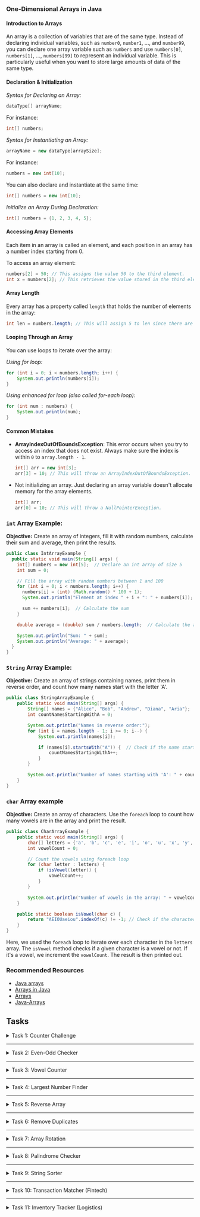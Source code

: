 ### **One-Dimensional Arrays in Java**

#### Introduction to Arrays
An array is a collection of variables that are of the same type. Instead of declaring individual variables, such as `number0`, `number1`, ..., and `number99`, you can declare one array variable such as `numbers` and use `numbers[0]`, `numbers[1]`, ..., `numbers[99]` to represent an individual variable. This is particularly useful when you want to store large amounts of data of the same type.

#### Declaration & Initialization
*Syntax for Declaring an Array:*
```java
dataType[] arrayName;
```
For instance:
```java
int[] numbers;
```

*Syntax for Instantiating an Array:*
```java
arrayName = new dataType[arraySize];
```
For instance:
```java
numbers = new int[10];
```

You can also declare and instantiate at the same time:
```java
int[] numbers = new int[10];
```

*Initialize an Array During Declaration:*
```java
int[] numbers = {1, 2, 3, 4, 5};
```

#### Accessing Array Elements
Each item in an array is called an element, and each position in an array has a number index starting from 0.

To access an array element:
```java
numbers[2] = 50; // This assigns the value 50 to the third element.
int x = numbers[2]; // This retrieves the value stored in the third element.
```

#### Array Length
Every array has a property called `length` that holds the number of elements in the array:
```java
int len = numbers.length; // This will assign 5 to len since there are 5 elements in the numbers array.
```

#### Looping Through an Array
You can use loops to iterate over the array:

*Using for loop:*
```java
for (int i = 0; i < numbers.length; i++) {
    System.out.println(numbers[i]);
}
```

*Using enhanced for loop (also called for-each loop):*
```java
for (int num : numbers) {
    System.out.println(num);
}
```

#### Common Mistakes
- **ArrayIndexOutOfBoundsException**: This error occurs when you try to access an index that does not exist. Always make sure the index is within `0` to `array.length - 1`.

  ```java
  int[] arr = new int[3];
  arr[3] = 10; // This will throw an ArrayIndexOutOfBoundsException.
  ```

- Not initializing an array. Just declaring an array variable doesn't allocate memory for the array elements.

  ```java
  int[] arr;
  arr[0] = 10; // This will throw a NullPointerException.
  ```
  
### `int` Array Example:

**Objective:** Create an array of integers, fill it with random numbers, calculate their sum and average, then print the results.
```java
public class IntArrayExample {
  public static void main(String[] args) {
    int[] numbers = new int[5];  // Declare an int array of size 5
    int sum = 0;

    // Fill the array with random numbers between 1 and 100
    for (int i = 0; i < numbers.length; i++) {
      numbers[i] = (int) (Math.random() * 100 + 1);
      System.out.println("Element at index " + i + ": " + numbers[i]);

      sum += numbers[i];  // Calculate the sum
    }

    double average = (double) sum / numbers.length;  // Calculate the average

    System.out.println("Sum: " + sum);
    System.out.println("Average: " + average);
  }
}
```

### `String` Array Example:

**Objective:** Create an array of strings containing names, print them in reverse order, and count how many names start with the letter 'A'.

```java
public class StringArrayExample {
    public static void main(String[] args) {
        String[] names = {"Alice", "Bob", "Andrew", "Diana", "Aria"};  // Declare and initialize a String array
        int countNamesStartingWithA = 0;

        System.out.println("Names in reverse order:");
        for (int i = names.length - 1; i >= 0; i--) {
            System.out.println(names[i]);

            if (names[i].startsWith("A")) {  // Check if the name starts with 'A'
                countNamesStartingWithA++;
            }
        }

        System.out.println("Number of names starting with 'A': " + countNamesStartingWithA);
    }
}
```

### `char` Array example
**Objective:** Create an array of characters. Use the `foreach` loop to count how many vowels are in the array and print the result.

```java
public class CharArrayExample {
    public static void main(String[] args) {
        char[] letters = {'a', 'b', 'c', 'e', 'i', 'o', 'u', 'x', 'y', 'z'}; // Declare and initialize a char array
        int vowelCount = 0;

        // Count the vowels using foreach loop
        for (char letter : letters) {
            if (isVowel(letter)) {
                vowelCount++;
            }
        }

        System.out.println("Number of vowels in the array: " + vowelCount);
    }

    public static boolean isVowel(char c) {
        return "AEIOUaeiou".indexOf(c) != -1; // Check if the character is a vowel
    }
}
```

Here, we used the `foreach` loop to iterate over each character in the `letters` array. The `isVowel` 
method checks if a given character is a vowel or not. If it's a vowel, we increment the `vowelCount`. 
The result is then printed out.


### Recommended Resources
- [Java arrays](https://www.w3schools.com/java/java_arrays.asp)
- [Arrays in Java](https://www.geeksforgeeks.org/arrays-in-java)
- [Arrays](https://www.programiz.com/java-programming/arrays)
- [Java-Arrays](https://www.tutorialspoint.com/java/java_arrays.htm)


## Tasks

<details>
  <summary>Task 1: Counter Challenge</summary>
<pre style="background-color: #333; color: lime; padding: 10px; border-radius: 5px;">

# **Counter Challenge**
## **Description:**
Given an array of integers, determine how many positive numbers are in the array.

### _Inputs & Outputs:_
#### _Sample Input 1:_
Enter a number: 5  
Enter a number: 9  
Enter a number: 2  
Enter a number: 6  
Enter a number: -1

#### _Sample Output 1:_
You entered 4 positive numbers.

#### _Sample Input 2:_
Enter a number: 8  
Enter a number: -5

#### _Sample Output 2:_
You entered 1 positive number.

</pre>
</details>

---

<details>
  <summary>Task 2: Even-Odd Checker</summary>
<pre style="background-color: #333; color: lime; padding: 10px; border-radius: 5px;">

# **Even-Odd Checker**
## **Description:**
Given an array of integers, determine the number of even and odd integers in the array.

### _Inputs & Outputs:_
#### _Sample Input 1:_
Enter a number: 4  
Enter a number: 7  
Enter a number: 2  
Enter a number: 8

#### _Sample Output 1:_
You entered 3 even numbers and 1 odd number.

#### _Sample Input 2:_
Enter a number: 3  
Enter a number: 5

#### _Sample Output 2:_
You entered 0 even numbers and 2 odd numbers.

</pre>
</details>

---

<details>
  <summary>Task 3: Vowel Counter</summary>
<pre style="background-color: #333; color: lime; padding: 10px; border-radius: 5px;">

# **Vowel Counter**
## **Description:**
Given a character array, determine how many vowels are in the array.

### _Inputs & Outputs:_
#### _Sample Input 1:_
Enter a character: a  
Enter a character: e  
Enter a character: b  
Enter a character: z

#### _Sample Output 1:_
You entered 2 vowels.

#### _Sample Input 2:_
Enter a character: c  
Enter a character: n

#### _Sample Output 2:_
You entered 0 vowels.

</pre>
</details>

---

<details>
  <summary>Task 4: Largest Number Finder</summary>
<pre style="background-color: #333; color: lime; padding: 10px; border-radius: 5px;">

# **Largest Number Finder**
## **Description:**
Given an array of integers, find and display the largest number from the array.

### _Inputs & Outputs:_
#### _Sample Input 1:_
Enter a number: 5  
Enter a number: 9  
Enter a number: 2

#### _Sample Output 1:_
The largest number you entered is 9.

#### _Sample Input 2:_
Enter a number: 8  
Enter a number: -5  
Enter a number: 7

#### _Sample Output 2:_
The largest number you entered is 8.

</pre>
</details>

---

<details>
  <summary>Task 5: Reverse Array</summary>
<pre style="background-color: #333; color: lime; padding: 10px; border-radius: 5px;">

# **Reverse Array**
## **Description:**
Given an array of integers, reverse the elements in the array and display the reversed array.

### _Inputs & Outputs:_
#### _Sample Input 1:_
Enter a number: 5  
Enter a number: 9  
Enter a number: 2

#### _Sample Output 1:_
Reversed array: 2 9 5

#### _Sample Input 2:_
Enter a number: 8  
Enter a number: -5  
Enter a number: 7

#### _Sample Output 2:_
Reversed array: 7 -5 8

</pre>
</details>

---

<details>
  <summary>Task 6: Remove Duplicates</summary>
<pre style="background-color: #333; color: lime; padding: 10px; border-radius: 5px;">

# **Remove Duplicates**
## **Description:**
Given an array of integers, create and display a new array that has all the duplicate elements removed.

### _Inputs & Outputs:_
#### _Sample Input 1:_
Enter a number: 4  
Enter a number: 7  
Enter a number: 4  
Enter a number: 8

#### _Sample Output 1:_
Array after removing duplicates: 4 7 8

#### _Sample Input 2:_
Enter a number: 3  
Enter a number: 3

#### _Sample Output 2:_
Array after removing duplicates: 3

</pre>
</details>

---

<details>
  <summary>Task 7: Array Rotation</summary>
<pre style="background-color: #333; color: lime; padding: 10px; border-radius: 5px;">

# **Array Rotation**
## **Description:**
Given an array of integers and a positive integer `k`, rotate the array to the right by `k` steps.

### _Inputs & Outputs:_
#### _Sample Input 1:_
Enter a number: 1  
Enter a number: 2  
Enter a number: 3  
Enter a number: 4  
Enter a number: 5  
Enter the rotation count: 2

#### _Sample Output 1:_
Rotated array: 4 5 1 2 3

#### _Sample Input 2:_
Enter a number: 6  
Enter a number: 7  
Enter a number: 8  
Enter the rotation count: 1

#### _Sample Output 2:_
Rotated array: 8 6 7

</pre>
</details>

---

<details>
  <summary>Task 8: Palindrome Checker</summary>
<pre style="background-color: #333; color: lime; padding: 10px; border-radius: 5px;">

# **Palindrome Checker**
## **Description:**
Given an array of strings, check and display which strings are palindromes (i.e., they read the same forwards and backwards).

### _Inputs & Outputs:_
#### _Sample Input 1:_
Enter a string: radar  
Enter a string: hello  
Enter a string: level

#### _Sample Output 1:_
Palindromes: radar, level

#### _Sample Input 2:_
Enter a string: abc  
Enter a string: def

#### _Sample Output 2:_
No palindromes found.

</pre>
</details>

---

<details>
  <summary>Task 9: String Sorter</summary>
<pre style="background-color: #333; color: lime; padding: 10px; border-radius: 5px;">

# **String Sorter**
## **Description:**
Given an array of strings, sort them in alphabetical order and display the sorted array.

### _Inputs & Outputs:_
#### _Sample Input 1:_
Enter a string: banana  
Enter a string: apple  
Enter a string: cherry

#### _Sample Output 1:_
Sorted array: apple, banana, cherry

#### _Sample Input 2:_
Enter a string: tiger  
Enter a string: lion

#### _Sample Output 2:_
Sorted array: lion, tiger

</pre>
</details>

---

<details>
  <summary>Task 10: Transaction Matcher (Fintech)</summary>
<pre style="background-color: #333; color: lime; padding: 10px; border-radius: 5px;">

# **Transaction Matcher**
## **Description:**
You're developing software for a fintech startup that helps businesses reconcile their transactions. The company receives two lists every day: one from the bank detailing every transaction that hit their account, and another from their internal sales system. Your job is to match these transactions to ensure no discrepancies.

Write a program to match the transactions from both lists and identify any unmatching transactions.

### _Inputs & Outputs:_
#### _Sample Input 1:_
Bank Transactions:  
$50  
$20  
$30

Sales System Transactions:  
$30  
$50

#### _Sample Output 1:_
Matching Transactions: $50, $30  
Unmatched Transactions from the Bank: $20  
Unmatched Transactions from the Sales System: None

#### _Sample Input 2:_
Bank Transactions:  
$100  
$25

Sales System Transactions:  
$25  
$100  
$10

#### _Sample Output 2:_
Matching Transactions: $25, $100  
Unmatched Transactions from the Bank: None  
Unmatched Transactions from the Sales System: $10

</pre>
</details>

---

<details>
  <summary>Task 11: Inventory Tracker (Logistics)</summary>
<pre style="background-color: #333; color: lime; padding: 10px; border-radius: 5px;">

# **Inventory Tracker**
## **Description:**
You are a software developer for a logistics company. They have warehouses around the country and need software to track the inventory in each warehouse. Each item has a unique ID, name, and count. Your program should be able to match items by their IDs between different warehouses, compare their counts, and report discrepancies.

### _Inputs & Outputs:_
#### _Sample Input 1:_
Warehouse A Items:  
ID: 001, Name: Widget, Count: 20  
ID: 002, Name: Gizmo, Count: 15

Warehouse B Items:  
ID: 001, Name: Widget, Count: 18  
ID: 003, Name: Gear, Count: 10

#### _Sample Output 1:_
Matching Items:  
ID: 001, Name: Widget, Count in A: 20, Count in B: 18

Unmatched Items in Warehouse A:  
ID: 002, Name: Gizmo, Count: 15

Unmatched Items in Warehouse B:  
ID: 003, Name: Gear, Count: 10

#### _Sample Input 2:_
Warehouse A Items:  
ID: 004, Name: Bolt, Count: 50

Warehouse B Items:  
ID: 005, Name: Screw, Count: 45

#### _Sample Output 2:_
No Matching Items Found.

Unmatched Items in Warehouse A:  
ID: 004, Name: Bolt, Count: 50

Unmatched Items in Warehouse B:  
ID: 005, Name: Screw, Count: 45

</pre>
</details>




